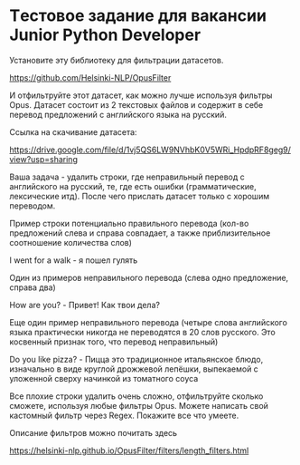 # Tестовое задание для вакансии Junior Python Developer


Установите эту библиотеку для фильтрации датасетов.

https://github.com/Helsinki-NLP/OpusFilter

 
И отфильтруйте этот датасет, как можно лучше используя фильтры Opus.  Датасет состоит из 2 текстовых файлов и содержит в себе перевод предложений с английского языка на русский.


Ссылка на скачивание датасета:

https://drive.google.com/file/d/1vj5QS6LW9NVhbK0V5WRi_HpdpRF8geg9/view?usp=sharing

 
Ваша задача - удалить строки, где неправильный перевод с английского на русский, те, где есть ошибки (грамматические, лексические итд). После чего прислать датасет только с хорошим переводом.


Пример строки потенциально правильного перевода (кол-во предложений слева и справа совпадает, а также приблизительное соотношение количества слов)


I went for a walk - я пошел гулять


Один из примеров неправильного перевода (слева одно предложение,  справа два)


How are you?  - Привет! Как твои дела?


Еще один пример неправильного перевода (четыре слова английского языка практически никогда не переводятся в 20 слов русского. Это косвенный признак того, что перевод неправильный)


Do you like pizza?  - Пицца это традиционное итальянское блюдо, изначально в виде круглой дрожжевой лепёшки, выпекаемой с уложенной сверху начинкой из томатного соуса


Все плохие строки удалить очень сложно, отфильтруйте сколько сможете, используя любые фильтры Opus. Можете написать свой кастомный фильтр через Regex. Покажите все что умеете.

 
Описание фильтров можно почитать здесь

https://helsinki-nlp.github.io/OpusFilter/filters/length_filters.html
